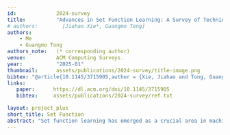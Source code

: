 ```yaml
---
id:             2024-survey
title:          "Advances in Set Function Learning: A Survey of Techniques and Applications"
# authors:        [Jiahao Xie*, Guangmo Tong]
authors:        
    - Me
    - Guangmo Tong
authors_note:   (* corresponding author)
venue:          ACM Computing Surveys.
year:           "2025-01"
thumbnail:      assets/publications/2024-survey/title-image.png
bibtex: "@article{10.1145/3715905,author = {Xie, Jiahao and Tong, Guangmo},title = {Advances in Set Function Learning: A Survey of Techniques and Applications},year = {2025},publisher = {Association for Computing Machinery},address = {New York, NY, USA},issn = {0360-0300},url = {https://doi.org/10.1145/3715905},doi = {10.1145/3715905},note = {Just Accepted},journal = {ACM Comput. Surv.},month = jan,keywords = {Set Function Learning, Deep Learning, Permutation Invariance, Pooling, Aggregation}}"
links:
   paper:      https://dl.acm.org/doi/10.1145/3715905
   bibtex:     assets/publications/2024-survey/ref.txt

layout: project_plus
short_title: Set Function
abstract: "Set function learning has emerged as a crucial area in machine learning, addressing the challenge of modeling functions that take sets as inputs. Unlike traditional machine learning that involves fixed-size input vectors where the order of features matters, set function learning demands methods that are invariant to permutations of the input set, presenting a unique and complex problem. This survey provides a comprehensive overview of the current development in set function learning, covering foundational theories, key methodologies, and diverse applications. We categorize and discuss existing approaches, focusing on deep learning approaches, such as DeepSets and Set Transformer based methods, as well as other notable alternative methods beyond deep learning, offering a complete view of current models. We also introduce various applications and relevant datasets, such as point cloud processing and multi-label classification, highlighting the significant progress achieved by set function learning methods in these domains. Finally, we conclude by summarizing the current state of set function learning approaches and identifying promising future research directions, aiming to guide and inspire further advancements in this promising field."
---
```

